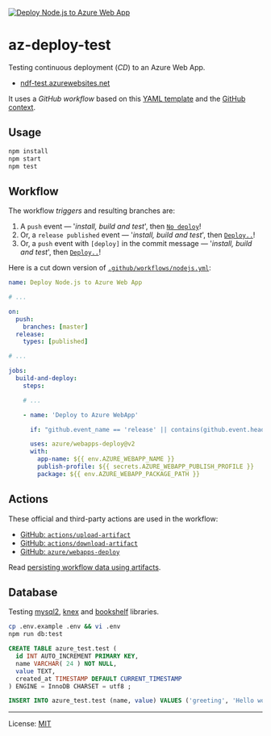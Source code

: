 
[![Deploy Node.js to Azure Web App][gh-badge]][gh-link]

# az-deploy-test

Testing continuous deployment (_CD_) to an Azure Web App.

 * [ndf-test.azurewebsites.net][site]

It uses a _GitHub workflow_ based on this [YAML template][t]
and the [GitHub context][gc].

## Usage

```sh
npm install
npm start
npm test
```

## Workflow

The workflow _triggers_ and resulting branches are:

 1. A `push` event 	— '_install, build and test_', then [`No deploy`][p]!
 2. Or, a `release published` event — '_install, build and test_', then [`Deploy..`][r]!
 3. Or, a `push` event with `[deploy]` in the commit message — '_install, build and test_', then [`Deploy..`][pd]!

Here is a cut down version of [`.github/workflows/nodejs.yml`][wf]:

```yaml
name: Deploy Node.js to Azure Web App

# ...

on:
  push:
    branches: [master]
  release:
    types: [published]

# ...

jobs:
  build-and-deploy:
    steps:

    # ...

    - name: 'Deploy to Azure WebApp'

      if: "github.event_name == 'release' || contains(github.event.head_commit.message, '[deploy]')"

      uses: azure/webapps-deploy@v2
      with:
        app-name: ${{ env.AZURE_WEBAPP_NAME }}
        publish-profile: ${{ secrets.AZURE_WEBAPP_PUBLISH_PROFILE }}
        package: ${{ env.AZURE_WEBAPP_PACKAGE_PATH }}
```

## Actions

These official and third-party actions are used in the workflow:

 * [GitHub: `actions/upload-artifact`][act-ua]
 * [GitHub: `actions/download-artifact`][act-da]
 * [GitHub: `azure/webapps-deploy`][act-azd]

Read [persisting workflow data using artifacts][ar].

## Database

Testing [mysql2][], [knex][] and [bookshelf][] libraries.

```sh
cp .env.example .env && vi .env
npm run db:test
```

```sql
CREATE TABLE azure_test.test (
  id INT AUTO_INCREMENT PRIMARY KEY,
  name VARCHAR( 24 ) NOT NULL,
  value TEXT,
  created_at TIMESTAMP DEFAULT CURRENT_TIMESTAMP
) ENGINE = InnoDB CHARSET = utf8 ;

INSERT INTO azure_test.test (name, value) VALUES ('greeting', 'Hello world!');
```

---
License: [MIT](https://nfreear.mit-license.org/ "MIT License")

[site]: https://ndf-test.azurewebsites.net/
[wf]: https://github.com/nfreear/az-deploy-test/blob/master/.github/workflows/nodejs.yml#L78-L85
  "nodejs YAML"
[gc]: https://help.github.com/en/actions/reference/context-and-expression-syntax-for-github-actions#github-context
[t]: https://github.com/Azure/actions-workflow-samples/blob/master/AppService/node.js-webapp-on-azure.yml#L35-L40
  "node.js-webapp-on-azure YAML"
[r]: https://github.com/nfreear/az-deploy-test/runs/524094206?check_suite_focus=true#step:7:1
  "'Publish release' event — Deploy happens!"
[p]: https://github.com/nfreear/az-deploy-test/runs/524091554?check_suite_focus=true#step:6:1
  "'Push' event — NO deploy!"
[pd]: https://github.com/nfreear/az-deploy-test/runs/522102394?check_suite_focus=true#step:7:1
  "'Push' event, with '[deploy]' in commit message — Deploy happens!"
[ar]: https://help.github.com/en/actions/configuring-and-managing-workflows/persisting-workflow-data-using-artifacts#passing-data-between-jobs-in-a-workflow
  "Passing data between jobs in a workflow — GitHub Help"
[ca]: https://help.github.com/en/actions/configuring-and-managing-workflows/caching-dependencies-to-speed-up-workflows#
  "Caching dependencies to speed up workflows — GitHub Help"
[act-ua]:  https://github.com/actions/upload-artifact.git
[act-da]:  https://github.com/actions/download-artifact.git
[act-azd]: https://github.com/azure/webapps-deploy.git

[mysql2]: https://github.com/sidorares/node-mysql2 "'mysql2' — database library"
[knex]: http://knexjs.org/ "'knex.js' — SQL query builder"
[bookshelf]: https://bookshelfjs.org/ "'bookshelf.js' — database ORM"

[gh-badge]: https://github.com/nfreear/az-deploy-test/workflows/Deploy%20Node.js%20to%20Azure/badge.svg
[gh-link]:  https://github.com/nfreear/az-deploy-test/actions
  "Status — 'Deploy Node.js to Azure Web App'"
